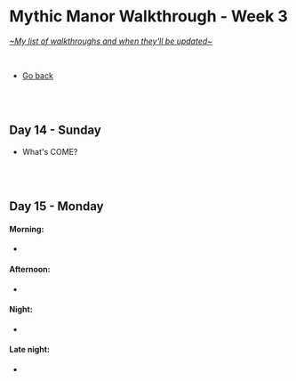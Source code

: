 # Mythic Manor Walkthrough - Week 3
[*\~My list of walkthroughs and when they'll be updated\~*](https://www.patreon.com/maimlain)

<br>

- [Go back](https://github.com/maim-lain/mythicmanor/blob/master/walkthrough.md)

<br>
<br>

## Day 14 - Sunday
- What's COME?

<br>
<br>

## Day 15 - Monday
#### Morning:
- 

#### Afternoon:
- 

#### Night:
- 

#### Late night:
- 

<br>
<br>
<br>



<!---

- check CAMS every time period
- Velle 7 - Afternoon/Night - Velvet Desires | Ask for Velle.

- check Naira's diary after events
    - Garden -> Esther -> Ask to get.. -> Fix her computer



- Esther 8 - CHANGED SCENE Night - Her room | Hang out with her.
- Fanora 8 - Morning - Her room | Visit her, go with her.
- Naira 8 - Night - Pool | Visit the pool.
- Nefari 8 - Morning - Her room | Visit her (you’ll see a flyer on the floor). Morning - Mall>Full Moon | Enter the store.
- Velle 8 - Morning - Her room | Visit her.



get uncen images, send to mod say cen are from patreon here are uncen, and ask to post walkt link

- Esther 8 - 
- Fanora 8 - 
- Naira 8 - 
- Nefari 8 - 
- Velle 8 - 






## Day  - day
#### Morning:
- 

#### Afternoon:
- 

#### Night:
- 

#### Late night:
- 

<br>
<br>
<br>




- Naira Accessible room content | Naira’s diary (more entries as Naira levels up), Naira’s locked box. (Password for the box is in Diary entry #473 - “naira+[mc]” with “[mc]” being your character’s name). You may also use “naira+mc” if your name is not working.
- when esther is lvl 13 watch p in the morning
- Magic Lake -> Dock -> Look around (at night)

--->
